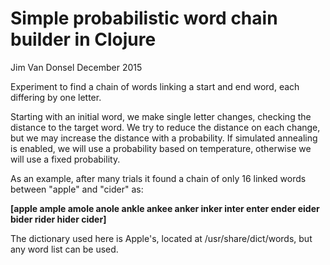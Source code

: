 Simple probabilistic word chain builder in Clojure
===============================================================

Jim Van Donsel
December 2015

Experiment to find a chain of words linking a start and end word, each differing by one letter.

Starting with an initial word, we make single letter changes, checking the
distance to the target word. We try to reduce the distance on each change,
but we may increase the distance with a probability.  If simulated annealing
is enabled, we will use a probability based on temperature, otherwise we will
use a fixed probability.

As an example, after many trials it found a chain of only 16 linked words between
"apple" and "cider" as:

**[apple ample amole anole ankle ankee anker inker inter enter ender eider bider rider hider cider]**

The dictionary used here is Apple's, located at /usr/share/dict/words, but any word list 
can be used.



